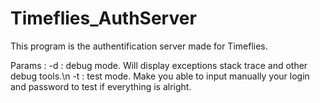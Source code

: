 # Timeflies_AuthServer
This program is the authentification server made for Timeflies.

Params :
  -d : debug mode. Will display exceptions stack trace and other debug tools.\n
  -t : test mode. Make you able to input manually your login and password to test if everything is alright.
